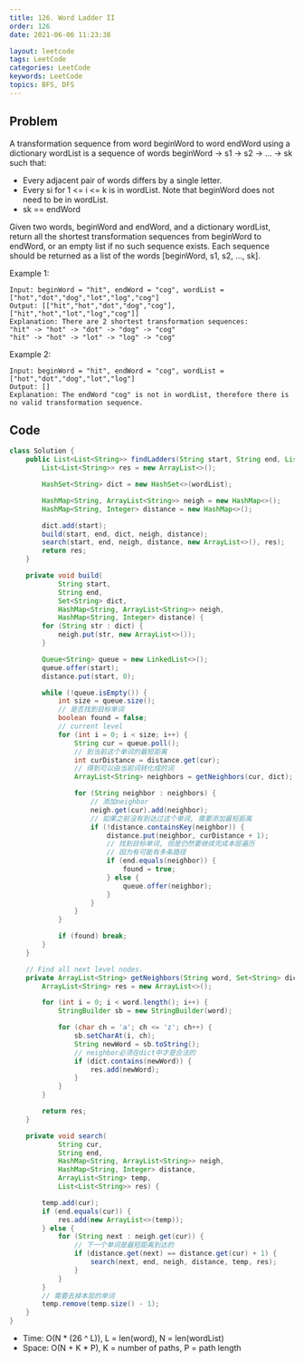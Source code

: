 ```yaml
---
title: 126. Word Ladder II
order: 126
date: 2021-06-06 11:23:38

layout: leetcode
tags: LeetCode
categories: LeetCode
keywords: LeetCode
topics: BFS, DFS
---
```


## Problem

A transformation sequence from word beginWord to word endWord using a dictionary wordList is a sequence of words beginWord -> s1 -> s2 -> ... -> sk such that:

- Every adjacent pair of words differs by a single letter.
- Every si for 1 <= i <= k is in wordList. Note that beginWord does not need to be in wordList.
- sk == endWord

Given two words, beginWord and endWord, and a dictionary wordList, return all the shortest transformation sequences from beginWord to endWord, or an empty list if no such sequence exists. Each sequence should be returned as a list of the words [beginWord, s1, s2, ..., sk].

Example 1:

```
Input: beginWord = "hit", endWord = "cog", wordList = ["hot","dot","dog","lot","log","cog"]
Output: [["hit","hot","dot","dog","cog"],["hit","hot","lot","log","cog"]]
Explanation: There are 2 shortest transformation sequences:
"hit" -> "hot" -> "dot" -> "dog" -> "cog"
"hit" -> "hot" -> "lot" -> "log" -> "cog"
```

Example 2:

```
Input: beginWord = "hit", endWord = "cog", wordList = ["hot","dot","dog","lot","log"]
Output: []
Explanation: The endWord "cog" is not in wordList, therefore there is no valid transformation sequence.
```

## Code

```java
class Solution {
    public List<List<String>> findLadders(String start, String end, List<String> wordList) {
        List<List<String>> res = new ArrayList<>();

        HashSet<String> dict = new HashSet<>(wordList);

        HashMap<String, ArrayList<String>> neigh = new HashMap<>();
        HashMap<String, Integer> distance = new HashMap<>();

        dict.add(start);
        build(start, end, dict, neigh, distance);
        search(start, end, neigh, distance, new ArrayList<>(), res);
        return res;
    }

    private void build(
            String start,
            String end,
            Set<String> dict,
            HashMap<String, ArrayList<String>> neigh,
            HashMap<String, Integer> distance) {
        for (String str : dict) {
            neigh.put(str, new ArrayList<>());
        }

        Queue<String> queue = new LinkedList<>();
        queue.offer(start);
        distance.put(start, 0);

        while (!queue.isEmpty()) {
            int size = queue.size();
            // 是否找到目标单词
            boolean found = false;
            // current level
            for (int i = 0; i < size; i++) {
                String cur = queue.poll();
                // 到当前这个单词的最短距离
                int curDistance = distance.get(cur);
                // 得到可以由当前词转化成的词
                ArrayList<String> neighbors = getNeighbors(cur, dict);

                for (String neighbor : neighbors) {
                    // 添加neighbor
                    neigh.get(cur).add(neighbor);
                    // 如果之前没有到达过这个单词, 需要添加最短距离
                    if (!distance.containsKey(neighbor)) {
                        distance.put(neighbor, curDistance + 1);
                        // 找到目标单词, 但是仍然要继续完成本层遍历
                        // 因为有可能有多条路径
                        if (end.equals(neighbor)) {
                            found = true;
                        } else {
                            queue.offer(neighbor);
                        }
                    }
                }
            }

            if (found) break;
        }
    }

    // Find all next level nodes.
    private ArrayList<String> getNeighbors(String word, Set<String> dict) {
        ArrayList<String> res = new ArrayList<>();

        for (int i = 0; i < word.length(); i++) {
            StringBuilder sb = new StringBuilder(word);

            for (char ch = 'a'; ch <= 'z'; ch++) {
                sb.setCharAt(i, ch);
                String newWord = sb.toString();
                // neighbor必须在dict中才是合法的
                if (dict.contains(newWord)) {
                    res.add(newWord);
                }
            }
        }

        return res;
    }

    private void search(
            String cur,
            String end,
            HashMap<String, ArrayList<String>> neigh,
            HashMap<String, Integer> distance,
            ArrayList<String> temp,
            List<List<String>> res) {

        temp.add(cur);
        if (end.equals(cur)) {
            res.add(new ArrayList<>(temp));
        } else {
            for (String next : neigh.get(cur)) {
                // 下一个单词是最短距离到达的
                if (distance.get(next) == distance.get(cur) + 1) {
                    search(next, end, neigh, distance, temp, res);
                }
            }
        }
        // 需要去掉本层的单词
        temp.remove(temp.size() - 1);
    }
}
```

- Time: O(N \* (26 ^ L)), L = len(word), N = len(wordList)
- Space: O(N + K \* P), K = number of paths, P = path length
